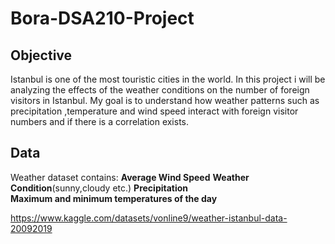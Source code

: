 # Bora-DSA210-Project

## Objective

Istanbul is one of the most touristic cities in the world. In this project i will be analyzing the effects of the weather conditions on the number of foreign visitors in Istanbul. 
My goal is to understand how weather patterns such as precipitation ,temperature and wind speed interact with foreign visitor numbers and if there is a correlation exists.

## Data

Weather dataset contains:
**Average Wind Speed**
**Weather Condition**(sunny,cloudy etc.) 
**Precipitation**  
**Maximum and minimum temperatures of the day**

https://www.kaggle.com/datasets/vonline9/weather-istanbul-data-20092019



